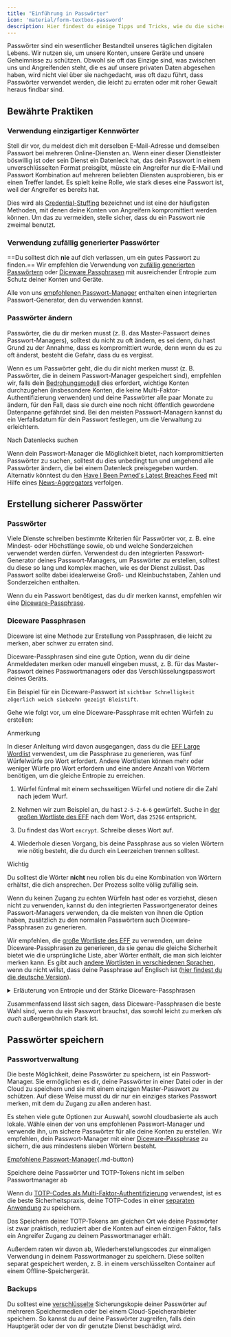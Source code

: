 ```yaml
---
title: "Einführung in Passwörter"
icon: 'material/form-textbox-password'
description: Hier findest du einige Tipps und Tricks, wie du die sichersten Passwörter erstellen und deine Konten schützen kannst.
---
```


Passwörter sind ein wesentlicher Bestandteil unseres täglichen digitalen Lebens. Wir nutzen sie, um unsere Konten, unsere Geräte und unsere Geheimnisse zu schützen. Obwohl sie oft das Einzige sind, was zwischen uns und Angreifenden steht, die es auf unsere privaten Daten abgesehen haben, wird nicht viel über sie nachgedacht, was oft dazu führt, dass Passwörter verwendet werden, die leicht zu erraten oder mit roher Gewalt heraus findbar sind.

## Bewährte Praktiken

### Verwendung einzigartiger Kennwörter

Stell dir vor, du meldest dich mit derselben E-Mail-Adresse und demselben Passwort bei mehreren Online-Diensten an. Wenn einer dieser Dienstleister böswillig ist oder sein Dienst ein Datenleck hat, das dein Passwort in einem unverschlüsselten Format preisgibt, müsste ein Angreifer nur die E-Mail und Passwort Kombination auf mehreren beliebten Diensten ausprobieren, bis er einen Treffer landet. Es spielt keine Rolle, wie stark dieses eine Passwort ist, weil der Angreifer es bereits hat.

Dies wird als [Credential-Stuffing](https://en.wikipedia.org/wiki/Credential_stuffing) bezeichnet und ist eine der häufigsten Methoden, mit denen deine Konten von Angreifern kompromittiert werden können. Um das zu vermeiden, stelle sicher, dass du ein Passwort nie zweimal benutzt.

### Verwendung zufällig generierter Passwörter

==Du solltest dich **nie** auf dich verlassen, um ein gutes Passwort zu finden.== Wir empfehlen die Verwendung von [zufällig generierten Passwörtern](#passwords) oder [Diceware Passphrasen](#diceware-passphrases) mit ausreichender Entropie zum Schutz deiner Konten und Geräte.

Alle von uns [empfohlenen Passwort-Manager](../passwords.md) enthalten einen integrierten Passwort-Generator, den du verwenden kannst.

### Passwörter ändern

Passwörter, die du dir merken musst (z. B. das Master-Passwort deines Passwort-Managers), solltest du nicht zu oft ändern, es sei denn, du hast Grund zu der Annahme, dass es kompromittiert wurde, denn wenn du es zu oft änderst, besteht die Gefahr, dass du es vergisst.

Wenn es um Passwörter geht, die du dir nicht merken musst (z. B. Passwörter, die in deinem Passwort-Manager gespeichert sind), empfehlen wir, falls dein [Bedrohungsmodell](threat-modeling.md) dies erfordert, wichtige Konten durchzugehen (insbesondere Konten, die keine Multi-Faktor-Authentifizierung verwenden) und deine Passwörter alle paar Monate zu ändern, für den Fall, dass sie durch eine noch nicht öffentlich gewordene Datenpanne gefährdet sind. Bei den meisten Passwort-Managern kannst du ein Verfallsdatum für dein Passwort festlegen, um die Verwaltung zu erleichtern.

<div class="admonition tip" markdown>
<p class="admonition-title">Nach Datenlecks suchen</p>

Wenn dein Passwort-Manager die Möglichkeit bietet, nach kompromittierten Passwörter zu suchen, solltest du dies unbedingt tun und umgehend alle Passwörter ändern, die bei einem Datenleck preisgegeben wurden. Alternativ könntest du den [Have I Been Pwned's Latest Breaches Feed](https://feeds.feedburner.com/HaveIBeenPwnedLatestBreaches) mit Hilfe eines [News-Aggregators](../news-aggregators.md) verfolgen.

</div>

## Erstellung sicherer Passwörter

### Passwörter

Viele Dienste schreiben bestimmte Kriterien für Passwörter vor, z. B. eine Mindest- oder Höchstlänge sowie, ob und welche Sonderzeichen verwendet werden dürfen. Verwendest du den integrierten Passwort-Generator deines Passwort-Managers, um Passwörter zu erstellen, solltest du diese so lang und komplex machen, wie es der Dienst zulässt. Das Passwort sollte dabei idealerweise Groß- und Kleinbuchstaben, Zahlen und Sonderzeichen enthalten.

Wenn du ein Passwort benötigest, das du dir merken kannst, empfehlen wir eine [Diceware-Passphrase](#diceware-passphrases).

### Diceware Passphrasen

Diceware ist eine Methode zur Erstellung von Passphrasen, die leicht zu merken, aber schwer zu erraten sind.

Diceware-Passphrasen sind eine gute Option, wenn du dir deine Anmeldedaten merken oder manuell eingeben musst, z. B. für das Master-Passwort deines Passwortmanagers oder das Verschlüsselungspasswort deines Geräts.

Ein Beispiel für ein Diceware-Passwort ist `sichtbar Schnelligkeit zögerlich weich siebzehn gezeigt Bleistift`.

Gehe wie folgt vor, um eine Diceware-Passphrase mit echten Würfeln zu erstellen:

<div class="admonition Note" markdown>
<p class="admonition-title">Anmerkung</p>

In dieser Anleitung wird davon ausgegangen, dass du die [EFF Large Wordlist](https://eff.org/files/2016/07/18/eff_large_wordlist.txt) verwendest, um die Passphrase zu generieren, was fünf Würfelwürfe pro Wort erfordert. Andere Wortlisten können mehr oder weniger Würfe pro Wort erfordern und eine andere Anzahl von Wörtern benötigen, um die gleiche Entropie zu erreichen.

</div>

1. Würfel fünfmal mit einem sechsseitigen Würfel und notiere dir die Zahl nach jedem Wurf.

2. Nehmen wir zum Beispiel an, du hast `2-5-2-6-6` gewürfelt. Suche in [der großen Wortliste des EFF](https://eff.org/files/2016/07/18/eff_large_wordlist.txt) nach dem Wort, das `25266` entspricht.

3. Du findest das Wort `encrypt`. Schreibe dieses Wort auf.

4. Wiederhole diesen Vorgang, bis deine Passphrase aus so vielen Wörtern wie nötig besteht, die du durch ein Leerzeichen trennen solltest.

<div class="admonition warning" markdown>
<p class="admonition-title">Wichtig</p>

Du solltest die Wörter **nicht** neu rollen bis du eine Kombination von Wörtern erhältst, die dich ansprechen. Der Prozess sollte völlig zufällig sein.

</div>

Wenn du keinen Zugang zu echten Würfeln hast oder es vorziehst, diesen nicht zu verwenden, kannst du den integrierten Passwortgenerator deines Passwort-Managers verwenden, da die meisten von ihnen die Option haben, zusätzlich zu den normalen Passwörtern auch Diceware-Passphrasen zu generieren.

Wir empfehlen, die [große Wortliste des EFF](https://eff.org/files/2016/07/18/eff_large_wordlist.txt) zu verwenden, um deine Diceware-Passphrasen zu generieren, da sie genau die gleiche Sicherheit bietet wie die ursprüngliche Liste, aber Wörter enthält, die man sich leichter merken kann. Es gibt auch [andere Wortlisten in verschiedenen Sprachen](https://theworld.com/~reinhold/diceware.html#Diceware%20in%20Other%20Languages|outline), wenn du nicht willst, dass deine Passphrase auf Englisch ist ([hier findest du die deutsche Version](https://theworld.com/~reinhold/diceware_german.txt)).

<details class="note" markdown>
<summary>Erläuterung von Entropie und der Stärke Diceware-Passphrasen</summary>

Um zu demonstrieren, wie stark Passphrasen für Diceware sind, verwenden wir die oben erwähnte Passphrase mit sieben Wörtern(`sichtbar Schnelligkeit zögerlich weich siebzehn gezeigt Bleistift`) und die [große Wortliste des EFF](https://eff.org/files/2016/07/18/eff_large_wordlist.txt) als Beispiel.

Eine Kennzahl zur Bestimmung der Stärke einer Diceware-Passphrase ist die Entropie, die sie aufweist. Die Entropie pro Wort in einer Diceware-Passphrase wird wie folgt berechnet <math> <mrow> <msub> <mtext>log</mtext> <mn>2</mn> </msub> <mo form="prefix" stretchy="false">(</mo> <mtext>WörterInListe</mtext> <mo form="postfix" stretchy="false">)</mo> </mrow> </math> und die Gesamtentropie der Passphrase wird wie folgt berechnet: <math> <mrow> <msub> <mtext>log</mtext> <mn>2</mn> </msub> <mo form="prefix" stretchy="false">(</mo> <msup> <mtext>WörterInListe</mtext> <mtext>WörterInPhrase</mtext> </msup> <mo form="postfix" stretchy="false">)</mo> </mrow> </math>

Daher ergibt jedes Wort in der oben genannten Liste ~12,9 Bits an Entropie (<math> <mrow> <msub> <mtext>log</mtext> <mn>2</mn> </msub> <mo form="prefix" stretchy="false">(</mo> <mn>7776</mn> <mo form="postfix" stretchy="false">)</mo> </mrow> </math>), und eine daraus abgeleitete Passphrase mit sieben Wörtern hat eine Entropie von ~90,47 Bit (<math> <mrow> <msub> <mtext>log</mtext> <mn>2</mn> </msub> <mo form="prefix" stretchy="false">(</mo> <msup> <mn>7776</mn> <mn>7</mn> </msup> <mo form="postfix" stretchy="false">)</mo> </mrow> </math>).

[Die große Wortliste des EFF](https://eff.org/files/2016/07/18/eff_large_wordlist.txt) enthält 7776 einzigartige Wörter. Um die Anzahl der möglichen Passphrasen zu berechnen, müssen wir nur Folgendes tun <math> <msup> <mtext>WörterInListe</mtext> <mtext>WörterInPhrase</mtext> </msup> </math>, oder in unserem Fall, <math><msup><mn>7776</mn><mn>7</mn></msup></math>.

Lass uns das in den richtigen Kontext setzen: Eine Passphrase mit sieben Wörtern unter Verwendung der [großen Wortliste des EFF](https://eff.org/files/2016/07/18/eff_large_wordlist.txt) ist eine von ~1.719.070.799.748.422.500.000.000.000 möglichen Passphrasen.

Im Durchschnitt müssen 50 % aller möglichen Kombinationen ausprobiert werden, um deinen Satz zu erraten. Selbst wenn dein Gegner in der Lage ist, ~1.000.000.000.000 Mal pro Sekunde zu raten, bräuchte er immer noch ~27.255.689 Jahre, um deine Passphrase zu erraten. Das ist auch dann der Fall, wenn die folgenden Dinge zutreffen:

- Dein Gegner weiß, dass du die Diceware-Methode verwendet hast.
- Dein Gegner weiß die spezifische Wortliste, die du verwendet hast.
- Dein Gegner weiß, wie viele Wörter deine Passphrase enthält.

</details>

Zusammenfassend lässt sich sagen, dass Diceware-Passphrasen die beste Wahl sind, wenn du ein Passwort brauchst, das sowohl leicht zu merken *als auch* außergewöhnlich stark ist.

## Passwörter speichern

### Passwortverwaltung

Die beste Möglichkeit, deine Passwörter zu speichern, ist ein Passwort-Manager. Sie ermöglichen es dir, deine Passwörter in einer Datei oder in der Cloud zu speichern und sie mit einem einzigen Master-Passwort zu schützen. Auf diese Weise musst du dir nur ein einziges starkes Passwort merken, mit dem du Zugang zu allen anderen hast.

Es stehen viele gute Optionen zur Auswahl, sowohl cloudbasierte als auch lokale. Wähle einen der von uns empfohlenen Passwort-Manager und verwende ihn, um sichere Passwörter für alle deine Konten zu erstellen. Wir empfehlen, dein Passwort-Manager mit einer [Diceware-Passphrase](#diceware-passphrases) zu sichern, die aus mindestens sieben Wörtern besteht.

[Empfohlene Passwort-Manager](../passwords.md ""){.md-button}

<div class="admonition warning" markdown>
<p class="admonition-title">Speichere deine Passwörter und TOTP-Tokens nicht im selben Passwortmanager ab</p>

Wenn du [TOTP-Codes als Multi-Faktor-Authentifizierung](multi-factor-authentication.md#time-based-one-time-password-totp) verwendest, ist es die beste Sicherheitspraxis, deine TOTP-Codes in einer [separaten Anwendung](../multi-factor-authentication.md) zu speichern.

Das Speichern deiner TOTP-Tokens am gleichen Ort wie deine Passwörter ist zwar praktisch, reduziert aber die Konten auf einen einzigen Faktor, falls ein Angreifer Zugang zu deinem Passwortmanager erhält.

Außerdem raten wir davon ab, Wiederherstellungscodes zur einmaligen Verwendung in deinem Passwortmanager zu speichern. Diese sollten separat gespeichert werden, z. B. in einem verschlüsselten Container auf einem Offline-Speichergerät.

</div>

### Backups

Du solltest eine [verschlüsselte](../encryption.md) Sicherungskopie deiner Passwörter auf mehreren Speichermedien oder bei einem Cloud-Speicheranbieter speichern. So kannst du auf deine Passwörter zugreifen, falls dein Hauptgerät oder der von dir genutzte Dienst beschädigt wird.
